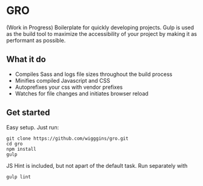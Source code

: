 # GRO
(Work in Progress)
Boilerplate for quickly developing projects. Gulp is used as the build tool to maximize the accessibility of your project by making it as performant as possible.

## What it do
* Compiles Sass and logs file sizes throughout the build process
* Minifies compiled Javascript and CSS
* Autoprefixes your css with vendor prefixes
* Watches for file changes and initiates browser reload

## Get started
Easy setup. Just run:

    git clone https://github.com/wigggins/gro.git
    cd gro
    npm install
    gulp

JS Hint is included, but not apart of the default task. Run separately with

	gulp lint

